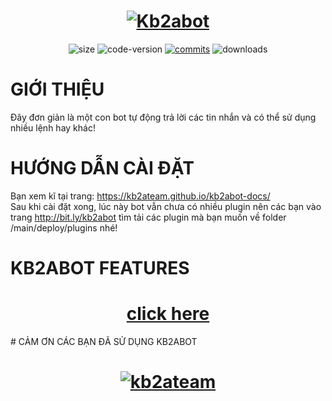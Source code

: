 <h1 align="center">
	<a href="#"><img src="https://i.imgur.com/nwkPWAT.png" alt="Kb2abot"></a>
</h1>
<p align="center">
	<img alt="size" src="https://img.shields.io/github/repo-size/kb2abot/kb2abot.svg?style=flat-square&label=size">
	<img alt="code-version" src="https://img.shields.io/badge/dynamic/json?color=red&label=code%20version&prefix=v&query=%24.version&url=https://raw.githubusercontent.com/kb2abot/kb2abot/main/package.json&style=flat-square">
	<a href="https://github.com/kb2abot/kb2abot/commits"><img alt="commits" src="https://img.shields.io/github/commit-activity/m/kb2abot/kb2abot.svg?label=commit&style=flat-square"></a>
	<img alt="downloads" src="https://img.shields.io/github/downloads/kb2ateam/kb2abot/latest/total?style=flat-square"></img>
</p>

#  GIỚI THIỆU
Đây đơn giản là một con bot tự động trả lời các tin nhắn và có thể sử dụng nhiều lệnh hay khác!
#  HƯỚNG DẪN CÀI ĐẶT
Bạn xem kĩ tại trang: https://kb2ateam.github.io/kb2abot-docs/ <br>
Sau khi cài đặt xong, lúc này bot vẫn chưa có nhiều plugin nên các bạn vào trang http://bit.ly/kb2abot tìm tải các plugin mà bạn muốn về folder /main/deploy/plugins nhé!
# KB2ABOT FEATURES
<h1 align="center">
	<a href="https://github.com/kb2ateam/kb2abot">click here</a>
</h1>
# CẢM ƠN CÁC BẠN ĐÃ SỬ DỤNG KB2ABOT 
<h1 align="center">
	<a href="#"><img src="https://drive.google.com/u/0/uc?id=1KHNR2kHStj48I103djKfNfzxlDWe6nqH&export=download" alt="kb2ateam"></a>
</h1>
